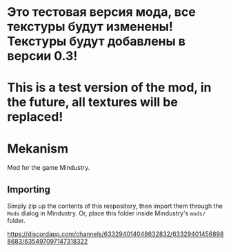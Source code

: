 # Это тестовая версия мода, все текстуры будут изменены! Текстуры будут добавлены в версии 0.3!
# This is a test version of the mod, in the future, all textures will be replaced!
# Mekanism
Mod for the game Mindustry.

## Importing

Simply zip up the contents of this respository, then import them through the `Mods` dialog in Mindustry. Or, place this folder inside Mindustry's `mods/` folder.

https://discordapp.com/channels/633294014048632832/633294014568988683/635497097147318322

